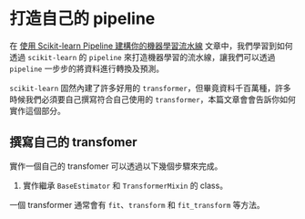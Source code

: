 # 打造自己的 pipeline

在 [使用 Scikit-learn Pipeline 建構你的機器學習流水線](https://github.com/kevingo/blog/blob/master/ML/scikit-learn-pipeline.md) 文章中，我們學習到如何透過 `scikit-learn` 的 `pipeline` 來打造機器學習的流水線，讓我們可以透過 `pipeline` 一步步的將資料進行轉換及預測。

`scikit-learn` 固然內建了許多好用的 `transformer`，但畢竟資料千百萬種，許多時候我們必須要自己撰寫符合自己使用的 `transformer`，本篇文章會會告訴你如何實作這個部分。

## 撰寫自己的 transfomer

實作一個自己的 transfomer 可以透過以下幾個步驟來完成。

1. 實作繼承 `BaseEstimator` 和 `TransformerMixin` 的 class。

一個 transformer 通常會有 `fit`、`transform` 和 `fit_transform` 等方法。